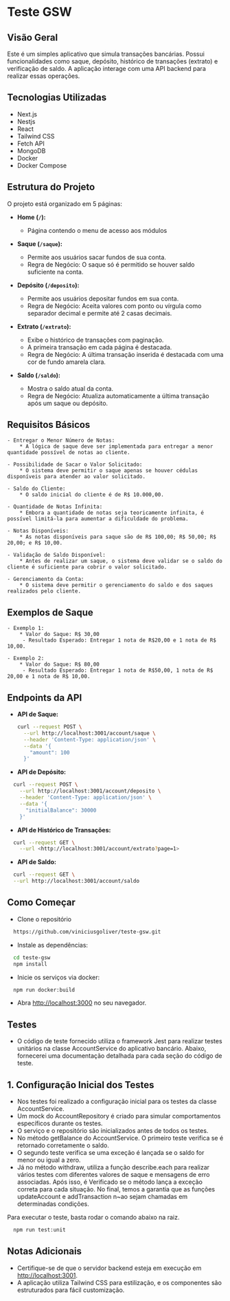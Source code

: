 # Teste GSW

## Visão Geral

Este é um simples aplicativo que simula transações bancárias. Possui funcionalidades como saque, depósito, histórico de transações (extrato) e verificação de saldo. A aplicação interage com uma API backend para realizar essas operações.

## Tecnologias Utilizadas

- Next.js
- Nestjs
- React
- Tailwind CSS
- Fetch API
- MongoDB
- Docker
- Docker Compose

## Estrutura do Projeto

O projeto está organizado em 5 páginas:

- **Home (`/`):**
  - Página contendo o menu de acesso aos módulos

- **Saque (`/saque`):**
  - Permite aos usuários sacar fundos de sua conta.
  - Regra de Negócio: O saque só é permitido se houver saldo suficiente na conta.

- **Depósito (`/deposito`):**
  - Permite aos usuários depositar fundos em sua conta.
  - Regra de Negócio: Aceita valores com ponto ou vírgula como separador decimal e permite até 2 casas decimais.

- **Extrato (`/extrato`):**
  - Exibe o histórico de transações com paginação.
  - A primeira transação em cada página é destacada.
  - Regra de Negócio: A última transação inserida é destacada com uma cor de fundo amarela clara.

- **Saldo (`/saldo`):**
  - Mostra o saldo atual da conta.
  - Regra de Negócio: Atualiza automaticamente a última transação após um saque ou depósito.


## Requisitos Básicos

    - Entregar o Menor Número de Notas:
        * A lógica de saque deve ser implementada para entregar a menor quantidade possível de notas ao cliente.

    - Possibilidade de Sacar o Valor Solicitado:
        * O sistema deve permitir o saque apenas se houver cédulas disponíveis para atender ao valor solicitado.

    - Saldo do Cliente:
        * O saldo inicial do cliente é de R$ 10.000,00.

    - Quantidade de Notas Infinita:
        * Embora a quantidade de notas seja teoricamente infinita, é possível limitá-la para aumentar a dificuldade do problema.

    - Notas Disponíveis:
        * As notas disponíveis para saque são de R$ 100,00; R$ 50,00; R$ 20,00; e R$ 10,00.

    - Validação de Saldo Disponível:
        * Antes de realizar um saque, o sistema deve validar se o saldo do cliente é suficiente para cobrir o valor solicitado.

    - Gerenciamento da Conta:
        * O sistema deve permitir o gerenciamento do saldo e dos saques realizados pelo cliente.

## Exemplos de Saque

    - Exemplo 1:
        * Valor do Saque: R$ 30,00
         - Resultado Esperado: Entregar 1 nota de R$20,00 e 1 nota de R$ 10,00.

    - Exemplo 2:
        * Valor do Saque: R$ 80,00
         - Resultado Esperado: Entregar 1 nota de R$50,00, 1 nota de R$ 20,00 e 1 nota de R$ 10,00.


## Endpoints da API

- **API de Saque:**

  ```bash
  curl --request POST \
    --url http://localhost:3001/account/saque \
    --header 'Content-Type: application/json' \
    --data '{
      "amount": 100
    }'
  ```

- **API de Depósito:**

```bash
  curl --request POST \
    --url http://localhost:3001/account/deposito \
    --header 'Content-Type: application/json' \
    --data '{
      "initialBalance": 30000
    }'
```

- **API de Histórico de Transações:**

```bash
  curl --request GET \
    --url <http://localhost:3001/account/extrato?page=1>
```

- **API de Saldo:**

```bash
  curl --request GET \
  --url http://localhost:3001/account/saldo
```

## Como Começar

- Clone o repositório

```bash
  https://github.com/viniciusgoliver/teste-gsw.git
```

- Instale as dependências:

```bash
  cd teste-gsw
  npm install
```

- Inicie os serviços via docker:

```bash
  npm run docker:build
```

- Abra <http://localhost:3000> no seu navegador.


## Testes

- O código de teste fornecido utiliza o framework Jest para realizar testes unitários na classe AccountService do aplicativo bancário. Abaixo, fornecerei uma documentação detalhada para cada seção do código de teste.

## 1. Configuração Inicial dos Testes

- Nos testes foi realizado a configuração inicial para os testes da classe AccountService.
- Um mock do AccountRepository é criado para simular comportamentos específicos durante os testes.
- O serviço e o repositório são inicializados antes de todos os testes.
- No método getBalance do AccountService. O primeiro teste verifica se é retornado corretamente o saldo.
- O segundo teste verifica se uma exceção é lançada se o saldo for menor ou igual a zero.
- Já no método withdraw, utiliza a função describe.each para realizar vários testes com diferentes valores de saque e mensagens de erro associadas. Após isso, é Verificado se o método lança a exceção correta para cada situação. No final, temos a garantia que as funções updateAccount e addTransaction n~ao sejam chamadas em determinadas condições.

Para executar o teste, basta rodar o comando abaixo na raiz.

```bash
  npm run test:unit
```

## Notas Adicionais

- Certifique-se de que o servidor backend esteja em execução em <http://localhost:3001>.
- A aplicação utiliza Tailwind CSS para estilização, e os componentes são estruturados para fácil customização.